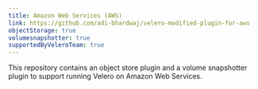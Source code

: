 ```yaml
---
title: Amazon Web Services (AWS)
link: https://github.com/adi-bhardwaj/velero-modified-plugin-for-aws
objectStorage: true
volumesnapshotter: true
supportedByVeleroTeam: true
---
```

This repository contains an object store plugin and a volume snapshotter plugin to support running Velero on Amazon Web Services.
